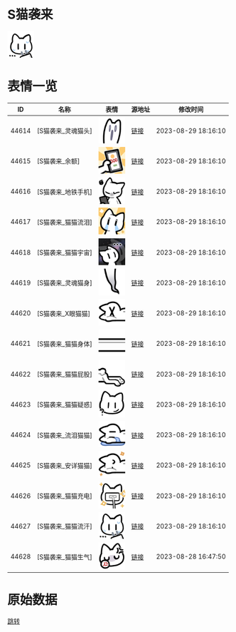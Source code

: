 # S猫袭来

<img src="./cover.png" height="60" alt="cover" />

# 表情一览

|ID|名称|表情|源地址|修改时间|
|----|----|----|----|----|
|44614|[S猫袭来_灵魂猫头]|<img src="./pic/044614_%5BS猫袭来_灵魂猫头%5D.png" height="60" alt="灵魂猫头"/>|[链接](https://i0.hdslb.com/bfs/garb/6c8f8f9a49d5b9a614b9f0aa4cb903c877165eb0.png)|2023-08-29 18:16:10|
|44615|[S猫袭来_余额]|<img src="./pic/044615_%5BS猫袭来_余额%5D.png" height="60" alt="余额"/>|[链接](https://i0.hdslb.com/bfs/garb/fbf2179155c6f2b9331bb0cdfab1a27f37c685ae.png)|2023-08-29 18:16:10|
|44616|[S猫袭来_地铁手机]|<img src="./pic/044616_%5BS猫袭来_地铁手机%5D.png" height="60" alt="地铁手机"/>|[链接](https://i0.hdslb.com/bfs/garb/5729766aa174e74dd65c2f2e409f9527d8fc9b45.png)|2023-08-29 18:16:10|
|44617|[S猫袭来_猫猫流泪]|<img src="./pic/044617_%5BS猫袭来_猫猫流泪%5D.png" height="60" alt="猫猫流泪"/>|[链接](https://i0.hdslb.com/bfs/garb/565c394379b7cbf8d40f6abb80276260b965be9f.png)|2023-08-29 18:16:10|
|44618|[S猫袭来_猫猫宇宙]|<img src="./pic/044618_%5BS猫袭来_猫猫宇宙%5D.png" height="60" alt="猫猫宇宙"/>|[链接](https://i0.hdslb.com/bfs/garb/6118c645031ac6478f3c18bd1398d5dc9dc7d756.png)|2023-08-29 18:16:10|
|44619|[S猫袭来_灵魂猫身]|<img src="./pic/044619_%5BS猫袭来_灵魂猫身%5D.png" height="60" alt="灵魂猫身"/>|[链接](https://i0.hdslb.com/bfs/garb/37a7a0ed1b930f39fcc8f2f366c8cfe759727a17.png)|2023-08-29 18:16:10|
|44620|[S猫袭来_X眼猫猫]|<img src="./pic/044620_%5BS猫袭来_X眼猫猫%5D.png" height="60" alt="X眼猫猫"/>|[链接](https://i0.hdslb.com/bfs/garb/6a06d967ed12ef69b3570670577145a9b4a3f29d.png)|2023-08-29 18:16:10|
|44621|[S猫袭来_猫猫身体]|<img src="./pic/044621_%5BS猫袭来_猫猫身体%5D.png" height="60" alt="猫猫身体"/>|[链接](https://i0.hdslb.com/bfs/garb/93f7d877408bc72af5c0156c10c185cea43d8419.png)|2023-08-29 18:16:10|
|44622|[S猫袭来_猫猫屁股]|<img src="./pic/044622_%5BS猫袭来_猫猫屁股%5D.png" height="60" alt="猫猫屁股"/>|[链接](https://i0.hdslb.com/bfs/garb/0e40c6a2b88c0ec24bb504a67454020e947b04df.png)|2023-08-29 18:16:10|
|44623|[S猫袭来_猫猫疑惑]|<img src="./pic/044623_%5BS猫袭来_猫猫疑惑%5D.png" height="60" alt="猫猫疑惑"/>|[链接](https://i0.hdslb.com/bfs/garb/42e506b2370c74205b6fd4adf853cee09cb706fc.png)|2023-08-29 18:16:10|
|44624|[S猫袭来_流泪猫猫]|<img src="./pic/044624_%5BS猫袭来_流泪猫猫%5D.png" height="60" alt="流泪猫猫"/>|[链接](https://i0.hdslb.com/bfs/garb/40e5068333b4ecc8acdf351df993456ad8f45a75.png)|2023-08-29 18:16:10|
|44625|[S猫袭来_安详猫猫]|<img src="./pic/044625_%5BS猫袭来_安详猫猫%5D.png" height="60" alt="安详猫猫"/>|[链接](https://i0.hdslb.com/bfs/garb/4ffcf57a3f79d39ab10b58b4bc998fb2acd170ac.png)|2023-08-29 18:16:10|
|44626|[S猫袭来_猫猫充电]|<img src="./pic/044626_%5BS猫袭来_猫猫充电%5D.png" height="60" alt="猫猫充电"/>|[链接](https://i0.hdslb.com/bfs/garb/bd56e9784a9c47be6c1fdaee06a1c43d8249235c.png)|2023-08-29 18:16:10|
|44627|[S猫袭来_猫猫流汗]|<img src="./pic/044627_%5BS猫袭来_猫猫流汗%5D.png" height="60" alt="猫猫流汗"/>|[链接](https://i0.hdslb.com/bfs/garb/c42e00a38c86199b50b760519cc2fa37eadcac12.png)|2023-08-29 18:16:10|
|44628|[S猫袭来_猫猫生气]|<img src="./pic/044628_%5BS猫袭来_猫猫生气%5D.png" height="60" alt="猫猫生气"/>|[链接](https://i0.hdslb.com/bfs/garb/b225c2b0c6981a9a69729b9e4815a458a875cf76.png)|2023-08-28 16:47:50|

# 原始数据

[跳转](./raw.json)

